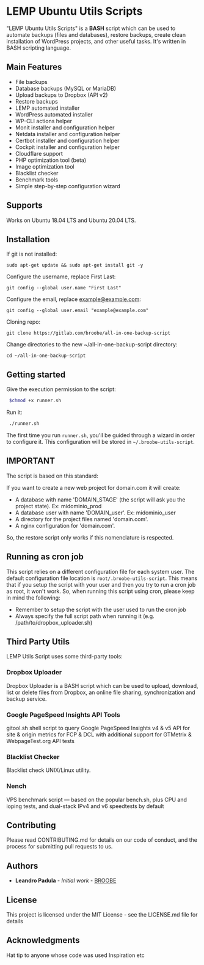 # LEMP Ubuntu Utils Scripts

"LEMP Ubuntu Utils Scripts" is a **BASH** script which can be used to automate backups (files and databases), restore backups, create clean installation of WordPress projects, and other useful tasks.
It's written in BASH scripting language.

## Main Features

* File backups
* Database backups (MySQL or MariaDB)
* Upload backups to Dropbox (API v2)
* Restore backups
* LEMP automated installer
* WordPress automated installer
* WP-CLI actions helper
* Monit installer and configuration helper
* Netdata installer and configuration helper
* Certbot installer and configuration helper
* Cockpit installer and configuration helper
* Cloudflare support
* PHP optimization tool (beta)
* Image optimization tool
* Blacklist checker
* Benchmark tools
* Simple step-by-step configuration wizard

## Supports

Works on Ubuntu 18.04 LTS and Ubuntu 20.04 LTS.

## Installation

If git is not installed:

```
sudo apt-get update && sudo apt-get install git -y
```

Configure the username, replace First Last:

```
git config --global user.name "First Last"
```

Configure the email, replace example@example.com:

```
git config --global user.email "example@example.com"
```

Cloning repo:

```
git clone https://gitlab.com/broobe/all-in-one-backup-script
```

Change directories to the new ~/all-in-one-backup-script directory:

```
cd ~/all-in-one-backup-script
```

## Getting started

Give the execution permission to the script:

```bash
 $chmod +x runner.sh
```

Run it:

```bash
 ./runner.sh
```

The first time you run `runner.sh`, you'll be guided through a wizard in order to configure it. This configuration will be stored in `~/.broobe-utils-script`.

## IMPORTANT

The script is based on this standard:

If you want to create a new web project for domain.com it will create:
* A database with name 'DOMAIN_STAGE' (the script will ask you the project state). Ex: midominio_prod
* A database user with name 'DOMAIN_user'. Ex: midominio_user
* A directory for the project files named 'domain.com'.
* A nginx configuration for 'domain.com'.

So, the restore script only works if this nomenclature is respected.

## Running as cron job
This script relies on a different configuration file for each system user. The default configuration file location is `root/.broobe-utils-script`.
This means that if you setup the script with your user and then you try to run a cron job as root, it won't work.
So, when running this script using cron, please keep in mind the following:
* Remember to setup the script with the user used to run the cron job
* Always specify the full script path when running it (e.g.  /path/to/dropbox_uploader.sh)

## Third Party Utils

LEMP Utils Script uses some third-party tools:

### Dropbox Uploader

Dropbox Uploader is a BASH script which can be used to upload, download, list or delete files from Dropbox, an online file sharing, synchronization and backup service.

### Google PageSpeed Insights API Tools

gitool.sh shell script to query Google PageSpeed Insights v4 & v5 API for site & origin metrics for FCP & DCL with additional support for GTMetrix & WebpageTest.org API tests

### Blacklist Checker

Blacklist check UNIX/Linux utility.

### Nench

VPS benchmark script — based on the popular bench.sh, plus CPU and ioping tests, and dual-stack IPv4 and v6 speedtests by default

## Contributing
Please read CONTRIBUTING.md for details on our code of conduct, and the process for submitting pull requests to us.

## Authors
* **Leandro Padula** - *Initial work* - [BROOBE](https://www.broobe.com)

## License
This project is licensed under the MIT License - see the LICENSE.md file for details

## Acknowledgments
Hat tip to anyone whose code was used
Inspiration
etc